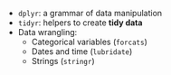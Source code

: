 * `dplyr`: a grammar of data manipulation
* `tidyr`: helpers to create __tidy data__
* Data wrangling:
  * Categorical variables (`forcats`)
  * Dates and time (`lubridate`)
  * Strings (`stringr`)
